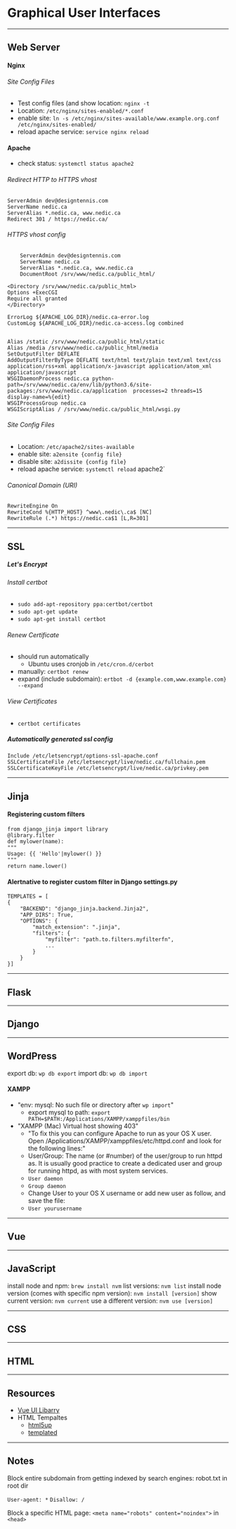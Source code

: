 # Graphical User Interfaces
---
## Web Server

#### Nginx

###### Site Config Files
- Test config files (and show location: `nginx -t`
- Location: `/etc/nginx/sites-enabled/*.conf`
- enable site: `ln -s /etc/nginx/sites-available/www.example.org.conf /etc/nginx/sites-enabled/`
- reload apache service: `service nginx reload`

#### Apache
- check status: `systemctl status apache2`

###### Redirect HTTP to HTTPS vhost
```
ServerAdmin dev@designtennis.com
ServerName nedic.ca
ServerAlias *.nedic.ca, www.nedic.ca
Redirect 301 / https://nedic.ca/
```

###### HTTPS vhost config

```
    ServerAdmin dev@designtennis.com
	ServerName nedic.ca
	ServerAlias *.nedic.ca, www.nedic.ca
    DocumentRoot /srv/www/nedic.ca/public_html/
```
	<Directory /srv/www/nedic.ca/public_html>
	Options +ExecCGI
	Require all granted
	</Directory>

    ErrorLog ${APACHE_LOG_DIR}/nedic.ca-error.log
	CustomLog ${APACHE_LOG_DIR}/nedic.ca-access.log combined


    Alias /static /srv/www/nedic.ca/public_html/static
	Alias /media /srv/www/nedic.ca/public_html/media
	SetOutputFilter DEFLATE
	AddOutputFilterByType DEFLATE text/html text/plain text/xml text/css application/rss+xml application/x-javascript application/atom_xml application/javascript
	WSGIDaemonProcess nedic.ca python-path=/srv/www/nedic.ca/env/lib/python3.6/site-packages:/srv/www/nedic.ca/application  processes=2 threads=15 display-name=%{edit}
	WSGIProcessGroup nedic.ca
	WSGIScriptAlias / /srv/www/nedic.ca/public_html/wsgi.py


###### Site Config Files
- Location: `/etc/apache2/sites-available`
- enable site: `a2ensite {config file}`
- disable site: `a2dissite {config file}`
- reload apache service: `systemctl reload` apache2`

###### Canonical Domain (URI)
	RewriteEngine On
	RewriteCond %{HTTP_HOST} ^www\.nedic\.ca$ [NC]
	RewriteRule (.*) https://nedic.ca$1 [L,R=301]

---
## SSL

##### Let's Encrypt
###### Install certbot

- `sudo add-apt-repository ppa:certbot/certbot`
- `sudo apt-get update`
- `sudo apt-get install certbot`

###### Renew Certificate
- should run automatically
    - Ubuntu uses cronjob in `/etc/cron.d/cerbot`
- manually: `certbot renew`
- expand (include subdomain): `ertbot -d {example.com,www.example.com} --expand`

###### View Certificates
- `certbot certificates`

##### Automatically generated ssl config
	Include /etc/letsencrypt/options-ssl-apache.conf
	SSLCertificateFile /etc/letsencrypt/live/nedic.ca/fullchain.pem
	SSLCertificateKeyFile /etc/letsencrypt/live/nedic.ca/privkey.pem

---
## Jinja
#### Registering custom filters
```
from django_jinja import library
@library.filter
def mylower(name):
"""
Usage: {{ 'Hello'|mylower() }}
"""
return name.lower()
```

#### Alertnative to register custom filter in Django settings.py
```
TEMPLATES = [
{
    "BACKEND": "django_jinja.backend.Jinja2",
    "APP_DIRS": True,
    "OPTIONS": {
        "match_extension": ".jinja",
        "filters": {
            "myfilter": "path.to.filters.myfilterfn",
            ...
        }
    }
}]
```

---
## Flask


---
## Django



---
## WordPress
export db: `wp db export`
import db: `wp db import`

#### XAMPP
- "env: mysql: No such file or directory after `wp import`"
	- export mysql to path: `export PATH=$PATH:/Applications/XAMPP/xamppfiles/bin`
- "XAMPP (Mac) Virtual host showing 403"
	- "To fix this you can configure Apache to run as your OS X user. Open /Applications/XAMPP/xamppfiles/etc/httpd.conf and look for the following lines:"
	- User/Group: The name (or #number) of the user/group to run httpd as. It is usually good practice to create a dedicated user and group for running httpd, as with most system services.
	- `User daemon`
	- `Group daemon`
	- Change User to your OS X username or add new user as follow, and save the file:
	- `User yourusername`


---
## Vue


---
## JavaScript
install node and npm: `brew install nvm`
list versions: `nvm list`
install node version (comes with specific npm version): `nvm install [version]`
show current version: `nvm current`
use a different version: `nvm use [version]`

---
## CSS


---
## HTML


---
## Resources
- [Vue UI Libarry](https://vuetifyjs.com/en/)
- HTML Tempaltes
    - [html5up](https://html5up.net/)
    - [templated](https://templated.co/)

---
## Notes
Block entire subdomain from getting indexed by search engines: robot.txt in root dir

`User-agent: *`
`Disallow: /`

Block a specific HTML page: `<meta name="robots" content="noindex">` in `<head>`